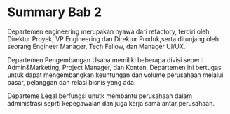 <h1>Summary Bab 2</h1>
<p>
Departemen engineering merupakan nyawa dari refactory, terdiri oleh Direktur Proyek, VP Engineering dan Direktur Produk,serta ditunjang oleh seorang Engineer Manager, Tech Fellow, dan Manager UI/UX.
</p>
<p>
Departemen Pengembangan Usaha memiliki beberapa divisi seperti Admin&Marketing, Project Manager, dan Konten. Departemen ini bertugas untuk dapat mengembangkan keuntungan dan volume perusahaan melalui pasar, pelanggan dan relasi bisnis yang ada.
</p>
<p>
Departeme Legal berfungsi unutk membantu perusahaan dalam administrasi seprti kepegawaian dan juga kerja sama antar perusahaan.
</p>
